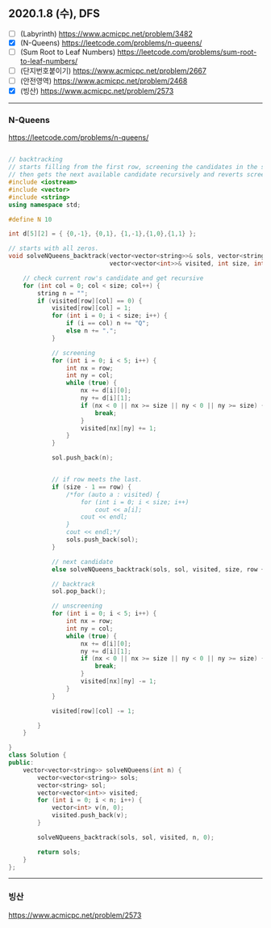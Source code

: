 
## 2020.1.8 (수), DFS
- [ ] (Labyrinth) https://www.acmicpc.net/problem/3482
- [x] (N-Queens) https://leetcode.com/problems/n-queens/
- [ ] (Sum Root to Leaf Numbers) https://leetcode.com/problems/sum-root-to-leaf-numbers/
- [ ] (단지번호붙이기) https://www.acmicpc.net/problem/2667
- [ ] (안전영역) https://www.acmicpc.net/problem/2468
- [x] (빙산) https://www.acmicpc.net/problem/2573
---

### N-Queens
https://leetcode.com/problems/n-queens/

```C++

// backtracking
// starts filling from the first row, screening the candidates in the same column, and diagonal
// then gets the next available candidate recursively and reverts screening.
#include <iostream>
#include <vector>
#include <string>
using namespace std;

#define N 10

int d[5][2] = { {0,-1}, {0,1}, {1,-1},{1,0},{1,1} };

// starts with all zeros.
void solveNQueens_backtrack(vector<vector<string>>& sols, vector<string>& sol,
                            vector<vector<int>>& visited, int size, int row) {

	// check current row's candidate and get recursive
	for (int col = 0; col < size; col++) {
		string n = "";
		if (visited[row][col] == 0) {
			visited[row][col] = 1;
			for (int i = 0; i < size; i++) {
				if (i == col) n += "Q";
				else n += ".";
			}

			// screening
			for (int i = 0; i < 5; i++) {
				int nx = row;
				int ny = col;
				while (true) {
					nx += d[i][0];
					ny += d[i][1];
					if (nx < 0 || nx >= size || ny < 0 || ny >= size) {
						break;
					}
					visited[nx][ny] += 1;
				}
			}

			sol.push_back(n);


			// if row meets the last.
			if (size - 1 == row) {
				/*for (auto a : visited) {
					for (int i = 0; i < size; i++)
						cout << a[i];
					cout << endl;
				}
				cout << endl;*/
				sols.push_back(sol);
			}

			// next candidate
			else solveNQueens_backtrack(sols, sol, visited, size, row + 1);

			// backtrack
			sol.pop_back();

			// unscreening
			for (int i = 0; i < 5; i++) {
				int nx = row;
				int ny = col;
				while (true) {
					nx += d[i][0];
					ny += d[i][1];
					if (nx < 0 || nx >= size || ny < 0 || ny >= size) {
						break;
					}
					visited[nx][ny] -= 1;
				}
			}

			visited[row][col] -= 1;

		}
	}

}
class Solution {
public:
	vector<vector<string>> solveNQueens(int n) {
		vector<vector<string>> sols;
		vector<string> sol;
		vector<vector<int>> visited;
		for (int i = 0; i < n; i++) {
			vector<int> v(n, 0);
			visited.push_back(v);
		}

		solveNQueens_backtrack(sols, sol, visited, n, 0);

		return sols;
	}
};

```

---

### 빙산
https://www.acmicpc.net/problem/2573


```C++

```
